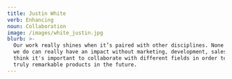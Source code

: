 ```yaml
---
title: Justin White
verb: Enhancing
noun: Collaboration
image: /images/white_justin.jpg
blurb: >-
  Our work really shines when it’s paired with other disciplines. None of what
  we do can really have an impact without marketing, development, sales, etc. I
  think it's important to collaborate with different fields in order to create
  truly remarkable products in the future.
---
```


